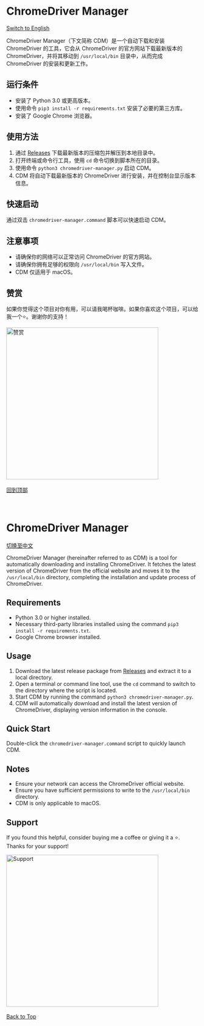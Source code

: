 # ChromeDriver Manager <a name="chromedriver-manager-zh"></a>
<a href="#chromedriver-manager-en">Switch to English</a>

ChromeDriver Manager（下文简称 CDM）是一个自动下载和安装 ChromeDriver 的工具，它会从 ChromeDriver 的官方网站下载最新版本的 ChromeDriver，并将其移动到 `/usr/local/bin` 目录中，从而完成 ChromeDriver 的安装和更新工作。

## 运行条件
- 安装了 Python 3.0 或更高版本。
- 使用命令 `pip3 install -r requirements.txt` 安装了必要的第三方库。
- 安装了 Google Chrome 浏览器。

## 使用方法
1. 通过 [Releases](https://github.com/x1ao4/chromedriver-manager/releases) 下载最新版本的压缩包并解压到本地目录中。
2. 打开终端或命令行工具，使用 `cd` 命令切换到脚本所在的目录。
3. 使用命令 `python3 chromedriver-manager.py` 启动 CDM。
4. CDM 将自动下载最新版本的 ChromeDriver 进行安装，并在控制台显示版本信息。

## 快速启动
通过双击 `chromedriver-manager.command` 脚本可以快速启动 CDM。

## 注意事项
- 请确保你的网络可以正常访问 ChromeDriver 的官方网站。
- 请确保你拥有足够的权限向 `/usr/local/bin` 写入文件。
- CDM 仅适用于 macOS。

## 赞赏
如果你觉得这个项目对你有用，可以请我喝杯咖啡。如果你喜欢这个项目，可以给我一个⭐️。谢谢你的支持！

<img width="399" alt="赞赏" src="https://github.com/user-attachments/assets/bdd2226b-6282-439d-be92-5311b6e9d29c">
<br><br>
<a href="#chromedriver-manager-zh">回到顶部</a>
<br>
<br>
<br>

# ChromeDriver Manager <a name="chromedriver-manager-en"></a>
<a href="#chromedriver-manager-zh">切换至中文</a>

ChromeDriver Manager (hereinafter referred to as CDM) is a tool for automatically downloading and installing ChromeDriver. It fetches the latest version of ChromeDriver from the official website and moves it to the `/usr/local/bin` directory, completing the installation and update process of ChromeDriver.

## Requirements
- Python 3.0 or higher installed.
- Necessary third-party libraries installed using the command `pip3 install -r requirements.txt`.
- Google Chrome browser installed.

## Usage
1. Download the latest release package from [Releases](https://github.com/x1ao4/chromedriver-manager/releases) and extract it to a local directory.
2. Open a terminal or command line tool, use the `cd` command to switch to the directory where the script is located.
3. Start CDM by running the command `python3 chromedriver-manager.py`.
4. CDM will automatically download and install the latest version of ChromeDriver, displaying version information in the console.

## Quick Start
Double-click the `chromedriver-manager.command` script to quickly launch CDM.

## Notes
- Ensure your network can access the ChromeDriver official website.
- Ensure you have sufficient permissions to write to the `/usr/local/bin` directory.
- CDM is only applicable to macOS.

## Support
If you found this helpful, consider buying me a coffee or giving it a ⭐️. Thanks for your support!

<img width="399" alt="Support" src="https://github.com/user-attachments/assets/bdd2226b-6282-439d-be92-5311b6e9d29c">
<br><br>
<a href="#chromedriver-manager-en">Back to Top</a>
